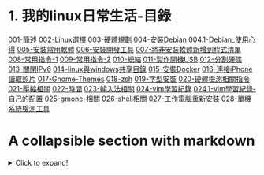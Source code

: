 # 1. 我的linux日常生活-目錄


[001-簡述](./001-簡述.md)
[002-Linux選擇](./002-Linux選擇.md)
[003-硬體規劃](./003-硬體規劃.md)
[004-安裝Debian](./004-安裝Debian.md)
[004.1-Debian_使用心得](./004.1-Debian_使用心得.md)
[005-安裝常用軟體](./005-安裝常用軟體.md)
[006-安裝開發工具](./006-安裝開發工具.md)
[007-將非安裝軟體新增到程式清單](./007-將非安裝軟體新增到程式清單.md)
[008-常用指令-1](./008-常用指令-1.md)
[009-常用指令-2](./009-常用指令-2.md)
[010-總結](./010-總結.md)
[011-製作開機USB](./011-製作開機USB.md)
[012-分割硬碟](./012-分割硬碟.md)
[013-關閉IPv6](./013-關閉IPv6.md)
[014-linux與windows共享目錄](./014-linux與windows共享目錄.md)
[015-安裝Docker](./015-安裝Docker.md)
[016-連接iPhone讀取照片](./016-連接iPhone讀取照片.md)
[017-Gnome-Themes](./017-Gnome-Themes.md)
[018-zsh](./018-zsh.md)
[019-字型安裝](./019-字型安裝.md)
[020-硬體檢測相關指令](./020-硬體檢測相關指令.md)
[021-壓縮相關](./021-壓縮相關.md)
[022-時間](./022-時間.md)
[023-輸入法相關](./023-輸入法相關.md)
[024-vim學習紀錄](./024-vim學習紀錄.md)
[024.1-vim學習紀錄-自己的配置](./024.1-vim學習紀錄-自己的配置.md)
[025-gmone-相關](./025-gmone-相關.md)
[026-shell相關](./026-shell相關.md)
[027-工作電腦重新安裝](./027-工作電腦重新安裝.md)
[028-單機系統檢測工具](./028-單機系統檢測工具.md)


# A collapsible section with markdown
<details>
  <summary>Click to expand!</summary>
  
  ## Heading
  1. A numbered
  2. list
     * With some
     * Sub bullets
</details>